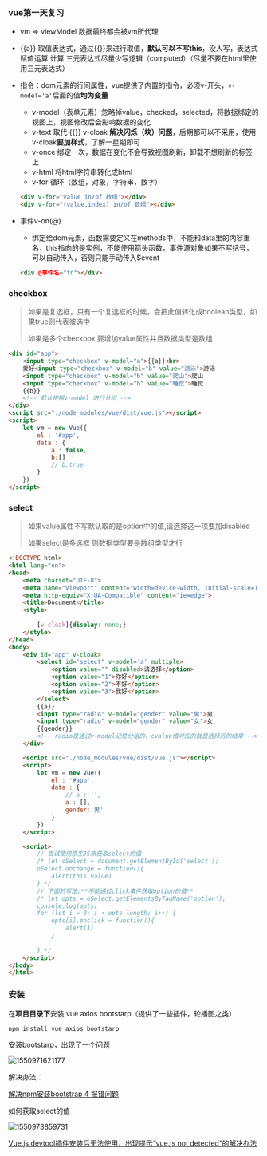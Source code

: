 ### vue第一天复习

- vm => viewModel 数据最终都会被vm所代理

- {{a}} 取值表达式，通过{{}}来进行取值，**默认可以不写this**，没人写，表达式 赋值运算 计算 三元表达式尽量少写逻辑（computed）（尽量不要在html里使用三元表达式）

- 指令：dom元素的行间属性，vue提供了内置的指令，必须v-开头，`v-model='a'`后面的值**均为变量**

  - v-model（表单元素）忽略掉value，checked，selected，将数据绑定的视图上，视图修改后会影响数据的变化
  - v-text 取代 {{}}  v-cloak **解决闪烁（块）问题**，后期都可以不采用，使用v-cloak**要加样式**，了解一星期即可
  - v-once 绑定一次，数据在变化不会导致视图刷新，卸载不想刷新的标签上
  - v-html 将html字符串转化成html
  - v-for 循环（数组，对象，字符串，数字）

  ```html
  <div v-for="value in/of 数组"></div>
  <div v-for="(value,index) in/of 数组"></div>
  ```

- 事件v-on(@)

  - 绑定给dom元素，函数需要定义在methods中，不能和data里的内容重名，this指向的是实例，不能使用箭头函数，事件源对象如果不写括号，可以自动传入，否则只能手动传入$event

  ```html
  <div @事件名="fn"></div>
  ```


### checkbox

> 如果是复选框，只有一个复选框的时候，会把此值转化成boolean类型，如果true则代表被选中
>
> 如果是多个checkbox,要增加value属性并且数据类型是数组 

```html
<div id="app">
    <input type="checkbox" v-model="a">{{a}}<br>
    爱好<input type="checkbox" v-model="b" value="游泳">游泳
    <input type="checkbox" v-model="b" value="爬山">爬山
    <input type="checkbox" v-model="b" value="睡觉">睡觉
    {{b}}
    <!-- 默认根据v-model 进行分组 -->
</div>
<script src="./node_modules/vue/dist/vue.js"></script>
<script>
    let vm = new Vue({
        el : '#app',
        data : {
            a : false,
            b:[]
            // b:true
        }
    })
</script>
```

### select

> 如果value属性不写默认取的是option中的值,请选择这一项要加disabled
>
> 如果select是多选框 则数据类型要是数组类型才行

```html
<!DOCTYPE html>
<html lang="en">
<head>
    <meta charset="UTF-8">
    <meta name="viewport" content="width=device-width, initial-scale=1.0">
    <meta http-equiv="X-UA-Compatible" content="ie=edge">
    <title>Document</title>
    <style>
        
        [v-cloak]{display: none;}
    </style>
</head>
<body>
    <div id="app" v-cloak>
        <select id="select" v-model='a' multiple>
            <option value="" disabled>请选择</option>
            <option value="1">你好</option>
            <option value="2">不好</option>
            <option value="3">我好</option>
        </select>
        {{a}}
        <input type="radio" v-model="gender" value="男">男
        <input type="radio" v-model="gender" value="女">女
        {{gender}}
        <!-- radio是通过v-model记性分组的，cvalue值对应的就是选择后的结果 -->
    </div>

    <script src="./node_modules/vue/dist/vue.js"></script>
    <script>
        let vm = new Vue({
            el : '#app',
            data : {
                // a : '',
                a : [],
                gender:'男'
            }
        })
    </script>

    <script>
        // 尝试使用原生JS来获取select的值
        /* let oSelect = document.getElementById('select');
        oSelect.onchange = function(){
            alert(this.value)
        } */
        // 下面的写法:**不能通过click事件获取option的值**
        /* let opts = oSelect.getElementsByTagName('option');
        console.log(opts)
        for (let i = 0; i < opts.length; i++) {
            opts[i].onclick = function(){
                alert(1)
            }
            
        } */
    </script>
</body>
</html>
```







### 安装

在**项目目录下**安装 vue axios bootstarp（提供了一些插件，轮播图之类）

```
npm install vue axios bootstarp
```

安装bootstarp，出现了一个问题

![1550971621177](C:\Users\ASUS-PC\AppData\Roaming\Typora\typora-user-images\1550971621177.png)

解决办法：

[解决npm安装bootstrap 4 报错问题](https://blog.csdn.net/tongshuo_11/article/details/68485189)

如何获取select的值

![1550973859731](C:\Users\ASUS-PC\AppData\Roaming\Typora\typora-user-images\1550973859731.png)

[Vue.js devtool插件安装后无法使用，出现提示“vue.js not detected”的解决办法](http://www.cnplugins.com/tool/fix-vue-js-not-detected.html)